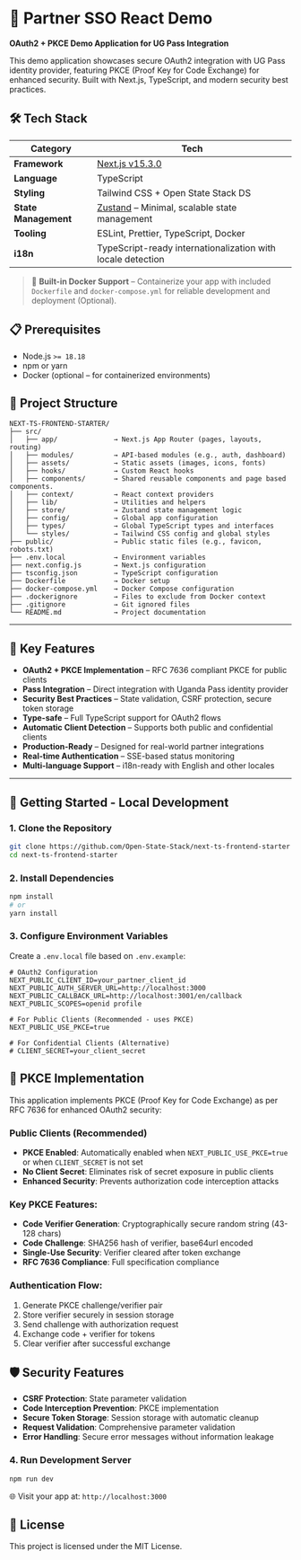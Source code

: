 # 🚀  Partner SSO React Demo

**OAuth2 + PKCE Demo Application for UG Pass Integration**

This demo application showcases secure OAuth2 integration with UG Pass identity provider, featuring PKCE (Proof Key for Code Exchange) for enhanced security. Built with Next.js, TypeScript, and modern security best practices.


## 🛠️ Tech Stack

| Category             | Tech                                                                          |
| -------------------- | ----------------------------------------------------------------------------- |
| **Framework**        | [Next.js v15.3.0](https://nextjs.org/)                                        |
| **Language**         | TypeScript                                                                    |
| **Styling**          | Tailwind CSS + Open State Stack DS                                            |
| **State Management** | [Zustand](https://zustand-demo.pmnd.rs/) – Minimal, scalable state management |
| **Tooling**          | ESLint, Prettier, TypeScript, Docker                                          |
| **i18n**             | TypeScript-ready internationalization with locale detection                   |

> 🐳 **Built-in Docker Support** – Containerize your app with included `Dockerfile` and `docker-compose.yml` for reliable development and deployment (Optional).


## 📋 Prerequisites

* Node.js `>= 18.18`
* npm or yarn
* Docker (optional – for containerized environments)


## 📁 Project Structure

```
NEXT-TS-FRONTEND-STARTER/
├── src/
│   ├── app/              → Next.js App Router (pages, layouts, routing)
│   ├── modules/          → API-based modules (e.g., auth, dashboard)
│   ├── assets/           → Static assets (images, icons, fonts)
│   ├── hooks/            → Custom React hooks
│   ├── components/       → Shared reusable components and page based components.
│   ├── context/          → React context providers
│   ├── lib/              → Utilities and helpers
│   ├── store/            → Zustand state management logic
│   ├── config/           → Global app configuration
│   ├── types/            → Global TypeScript types and interfaces
│   └── styles/           → Tailwind CSS config and global styles
├── public/               → Public static files (e.g., favicon, robots.txt)
├── .env.local            → Environment variables
├── next.config.js        → Next.js configuration
├── tsconfig.json         → TypeScript configuration
├── Dockerfile            → Docker setup
├── docker-compose.yml    → Docker Compose configuration
├── .dockerignore         → Files to exclude from Docker context
├── .gitignore            → Git ignored files
└── README.md             → Project documentation
```

---

## 🎯 Key Features

- **OAuth2 + PKCE Implementation** – RFC 7636 compliant PKCE for public clients
- **Pass Integration** – Direct integration with Uganda Pass identity provider
- **Security Best Practices** – State validation, CSRF protection, secure token storage
- **Type-safe** – Full TypeScript support for OAuth2 flows
- **Automatic Client Detection** – Supports both public and confidential clients
- **Production-Ready** – Designed for real-world partner integrations
- **Real-time Authentication** – SSE-based status monitoring
- **Multi-language Support** – i18n-ready with English and other locales

---

## 🧪 Getting Started - Local Development

### 1. Clone the Repository

```bash
git clone https://github.com/Open-State-Stack/next-ts-frontend-starter
cd next-ts-frontend-starter
```

### 2. Install Dependencies

```bash
npm install
# or
yarn install
```

### 3. Configure Environment Variables

Create a `.env.local` file based on `.env.example`:

```env
# OAuth2 Configuration
NEXT_PUBLIC_CLIENT_ID=your_partner_client_id
NEXT_PUBLIC_AUTH_SERVER_URL=http://localhost:3000
NEXT_PUBLIC_CALLBACK_URL=http://localhost:3001/en/callback
NEXT_PUBLIC_SCOPES=openid profile

# For Public Clients (Recommended - uses PKCE)
NEXT_PUBLIC_USE_PKCE=true

# For Confidential Clients (Alternative)
# CLIENT_SECRET=your_client_secret
```

## 🔐 PKCE Implementation

This application implements PKCE (Proof Key for Code Exchange) as per RFC 7636 for enhanced OAuth2 security:

### Public Clients (Recommended)
- **PKCE Enabled**: Automatically enabled when `NEXT_PUBLIC_USE_PKCE=true` or when `CLIENT_SECRET` is not set
- **No Client Secret**: Eliminates risk of secret exposure in public clients
- **Enhanced Security**: Prevents authorization code interception attacks

### Key PKCE Features:
- **Code Verifier Generation**: Cryptographically secure random string (43-128 chars)
- **Code Challenge**: SHA256 hash of verifier, base64url encoded
- **Single-Use Security**: Verifier cleared after token exchange
- **RFC 7636 Compliance**: Full specification compliance

### Authentication Flow:
1. Generate PKCE challenge/verifier pair
2. Store verifier securely in session storage
3. Send challenge with authorization request
4. Exchange code + verifier for tokens
5. Clear verifier after successful exchange

## 🛡️ Security Features

- **CSRF Protection**: State parameter validation
- **Code Interception Prevention**: PKCE implementation
- **Secure Token Storage**: Session storage with automatic cleanup
- **Request Validation**: Comprehensive parameter validation
- **Error Handling**: Secure error messages without information leakage

### 4. Run Development Server

```bash
npm run dev
```

🌐 Visit your app at: `http://localhost:3000`

## 📄 License

This project is licensed under the MIT License.
